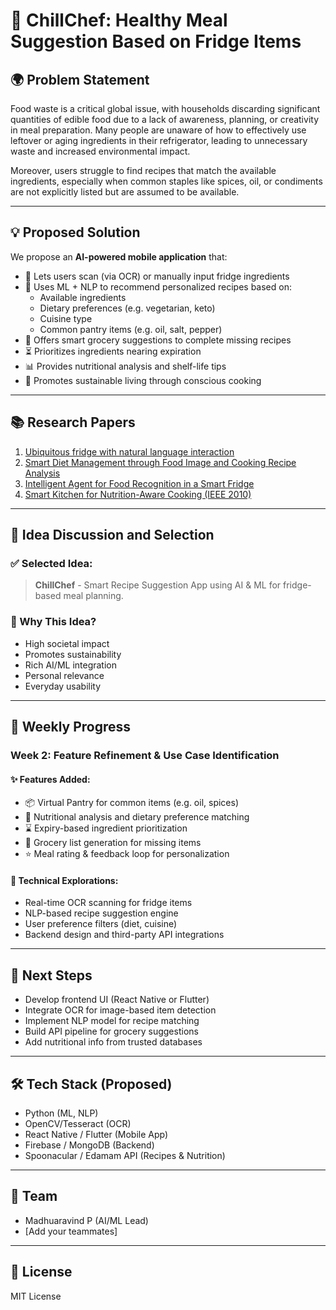 # 🥗 ChillChef: Healthy Meal Suggestion Based on Fridge Items

## 🌍 Problem Statement

Food waste is a critical global issue, with households discarding significant quantities of edible food due to a lack of awareness, planning, or creativity in meal preparation. Many people are unaware of how to effectively use leftover or aging ingredients in their refrigerator, leading to unnecessary waste and increased environmental impact.

Moreover, users struggle to find recipes that match the available ingredients, especially when common staples like spices, oil, or condiments are not explicitly listed but are assumed to be available.

---

## 💡 Proposed Solution

We propose an **AI-powered mobile application** that:

- 📸 Lets users scan (via OCR) or manually input fridge ingredients
- 🤖 Uses ML + NLP to recommend personalized recipes based on:
  - Available ingredients
  - Dietary preferences (e.g. vegetarian, keto)
  - Cuisine type
  - Common pantry items (e.g. oil, salt, pepper)
- 🧠 Offers smart grocery suggestions to complete missing recipes
- ⏳ Prioritizes ingredients nearing expiration
- 📊 Provides nutritional analysis and shelf-life tips
- 🌱 Promotes sustainable living through conscious cooking

---

## 📚 Research Papers

1. [Ubiquitous fridge with natural language interaction](https://ieeexplore.ieee.org/document/8892025)
2. [Smart Diet Management through Food Image and Cooking Recipe Analysis](https://ieeexplore.ieee.org/document/9994888)
3. [Intelligent Agent for Food Recognition in a Smart Fridge](https://ieeexplore.ieee.org/document/10130986)
4. [Smart Kitchen for Nutrition-Aware Cooking (IEEE 2010)](https://ieeexplore.ieee.org/document/5586695)

---

## 🧠 Idea Discussion and Selection

### ✅ Selected Idea:
> **ChillChef** - Smart Recipe Suggestion App using AI & ML for fridge-based meal planning.

### 🎯 Why This Idea?
- High societal impact
- Promotes sustainability
- Rich AI/ML integration
- Personal relevance
- Everyday usability

---

## 📅 Weekly Progress

### **Week 2: Feature Refinement & Use Case Identification**

#### ✨ Features Added:
- 📦 Virtual Pantry for common items (e.g. oil, spices)
- 🧬 Nutritional analysis and dietary preference matching
- ⌛ Expiry-based ingredient prioritization
- 🛒 Grocery list generation for missing items
- ⭐ Meal rating & feedback loop for personalization

#### 🧩 Technical Explorations:
- Real-time OCR scanning for fridge items
- NLP-based recipe suggestion engine
- User preference filters (diet, cuisine)
- Backend design and third-party API integrations

---

## 🚀 Next Steps
- Develop frontend UI (React Native or Flutter)
- Integrate OCR for image-based item detection
- Implement NLP model for recipe matching
- Build API pipeline for grocery suggestions
- Add nutritional info from trusted databases

---

## 🛠️ Tech Stack (Proposed)
- Python (ML, NLP)
- OpenCV/Tesseract (OCR)
- React Native / Flutter (Mobile App)
- Firebase / MongoDB (Backend)
- Spoonacular / Edamam API (Recipes & Nutrition)

---

## 🙌 Team
- Madhuaravind P (AI/ML Lead)
- [Add your teammates]

---

## 🌱 License
MIT License

